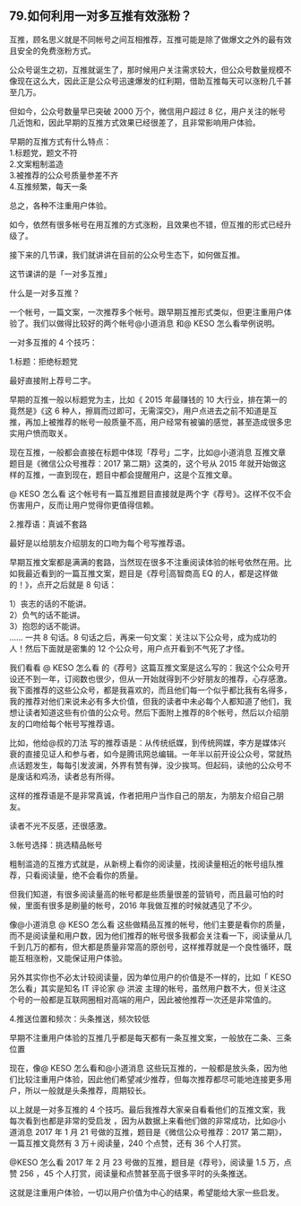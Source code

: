 ## 79.如何利用一对多互推有效涨粉？
互推，顾名思义就是不同帐号之间互相推荐，互推可能是除了做爆文之外的最有效且安全的免费涨粉方式。


公众号诞生之初，互推就诞生了，那时候用户关注需求较大，但公众号数量规模不像现在这么大，因此正是公众号迅速爆发的红利期，借助互推每天可以涨粉几千甚至几万。 


但如今，公众号数量早已突破 2000 万个，微信用户超过 8 亿，用户关注的帐号几近饱和，因此早期的互推方式效果已经很差了，且非常影响用户体验。


早期的互推方式有什么特点：  
1.标题党，题文不符  
2.文案粗制滥造  
3.被推荐的公众号质量参差不齐  
4.互推频繁，每天一条 


总之，各种不注重用户体验。


如今，依然有很多帐号在用互推的方式涨粉，且效果也不错，但互推的形式已经升级了。


接下来的几节课，我们就讲讲在目前的公众号生态下，如何做互推。


这节课讲的是「一对多互推」


什么是一对多互推？


一个帐号，一篇文案，一次推荐多个帐号。跟早期互推形式类似，但更注重用户体验了。我们以做得比较好的两个帐号@小道消息 和@ KESO 怎么看举例说明。


一对多互推的 4 个技巧：


1.标题：拒绝标题党


最好直接附上荐号二字。


早期的互推一般以标题党为主，比如《 2015 年最赚钱的 10 大行业，排在第一的竟然是》《这 6 种人，擦肩而过即可，无需深交》，用户点进去之前不知道是互推，再加上被推荐的帐号一般质量不高，用户经常有被骗的感觉，甚至造成很多忠实用户愤而取关。


现在互推，一般都会直接在标题中体现「荐号」二字，比如@小道消息 互推文章题目是《微信公众号推荐：2017 第二期》这类的，这个号从 2015 年就开始做这样的互推，一直到现在，题目中都会提醒用户，这是个互推文章。


@ KESO 怎么看 这个帐号有一篇互推题目直接就是两个字《荐号》。这样不仅不会伤害用户，反而让用户觉得你更值得信赖。


2.推荐语：真诚不套路


最好是以给朋友介绍朋友的口吻为每个号写推荐语。


早期互推文案都是满满的套路，当然现在很多不注重阅读体验的帐号依然在用。比如我最近看到的一篇互推文案，题目是《荐号|高智商高 EQ 的人，都是这样做的！》，点开之后就是 8 句话：


1）丧志的话的不能讲。  
2）负气的话不能讲。  
3）抱怨的话不能讲。  
……
一共 8 句话。8 句话之后，再来一句文案：关注以下公众号，成为成功的人！然后下面就是密集的 12 个公众号，用户点开看到不气死了才怪。


我们看看 @ KESO 怎么看 的《荐号》这篇互推文案是这么写的：我这个公众号开设还不到一年，订阅数也很少，但从一开始就得到不少好朋友的推荐，心存感激。我下面推荐的这些公众号，都是我喜欢的，而且他们每一个似乎都比我有名得多，我的推荐对他们来说未必有多大价值，但我的读者中未必每个人都知道了他们，我想让读者知道这些有价值的公众号。然后下面附上推荐的8个帐号，然后以介绍朋友的口吻给每个帐号写推荐语。


比如，他给@叔的刀法 写的推荐语是：从传统纸媒，到传统网媒，李方是媒体兴衰的直接见证人和参与者，如今是腾讯网总编辑。一年半以前开设公众号，常就热点话题发生，每每引发波澜，外界有赞有弹，没少挨骂。但起码，读他的公众号不是废话和鸡汤，读者总有所得。


这样的推荐语是不是非常真诚，作者把用户当作自己的朋友，为朋友介绍自己朋友。


读者不光不反感，还很感激。


3.帐号选择：挑选精品帐号


粗制滥造的互推方式就是，从新榜上看你的阅读量，找阅读量相近的帐号组队推荐，只看阅读量，绝不会看你的质量。


但我们知道，有很多阅读量高的帐号都是些质量很差的营销号，而且最可怕的时候，里面有很多是刷量的帐号，2016 年我做互推的时候就遇见了不少。


像@小道消息 @ KESO 怎么看 这些做精品互推的帐号，他们主要是看你的质量，而不是阅读量和用户数，因为他们推荐的帐号很多我都会关注看一下，阅读量从几千到几万的都有，但大都是质量非常高的原创号，这样推荐就是一个良性循环，既能互相涨粉，又能保证用户体验。


另外其实你也不必太计较阅读量，因为单位用户的价值是不一样的，比如「 KESO 怎么看」其实是知名 IT 评论家 @ 洪波 主理的帐号，虽然用户数不大，但关注这个号的一般都是互联网圈相对高端的用户，因此被他推荐一次还是非常值的。


4.推送位置和频次：头条推送，频次较低


早期不注重用户体验的互推几乎都是每天都有一条互推文案，一般放在二条、三条位置


现在，像@ KESO 怎么看和@小道消息 这些玩互推的，一般都是放头条，因为他们比较注重用户体验，因此他们希望减少推荐，但每次推荐都尽可能地连接更多用户，所以一般就是头条推荐，周期较长。


以上就是一对多互推的 4 个技巧。最后我推荐大家亲自看看他们的互推文案，我每次看到也都是非常的受启发 ，因为从数据上来看他们做的非常成功，比如@小道消息 2017 年 1 月 21 号做的互推，题目是《微信公众号推荐：2017 第二期》，一篇互推文竟然有 3 万＋阅读量，240 个点赞，还有 36 个人打赏。


@KESO 怎么看 2017 年 2 月 23 号做的互推，题目是《荐号》，阅读量 1.5 万，点赞 256 ，45 个人打赏，阅读量和点赞甚至高于很多平时的头条推送。 


这就是注重用户体验，一切以用户价值为中心的结果，希望能给大家一些启发。

